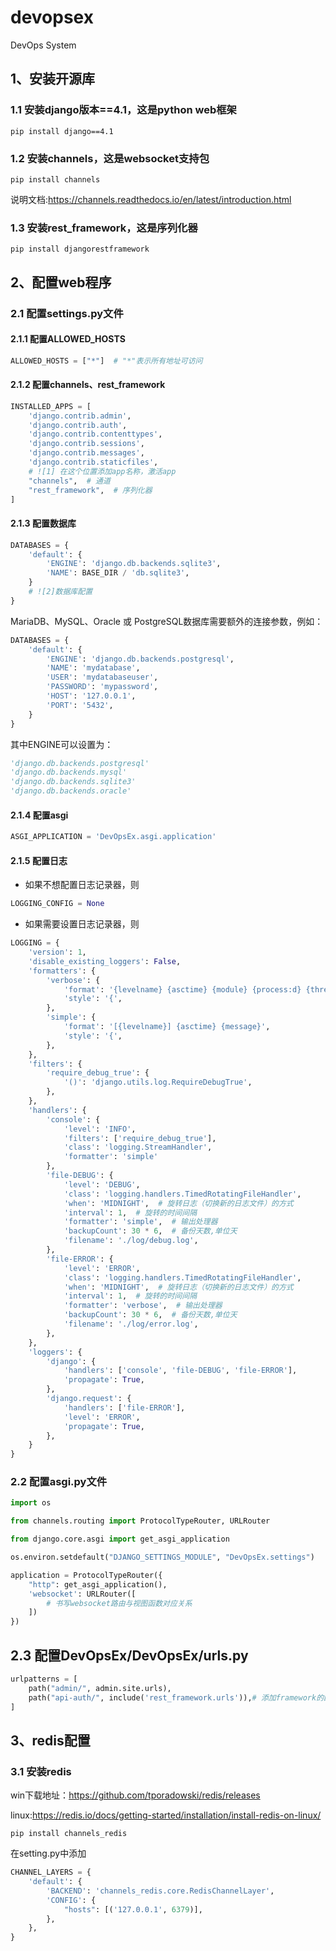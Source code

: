 # devopsex
 DevOps System

## 1、安装开源库
### 1.1 安装django版本==4.1，这是python web框架
```shell
pip install django==4.1
```
### 1.2 安装channels，这是websocket支持包
```shell
pip install channels
```
说明文档:https://channels.readthedocs.io/en/latest/introduction.html

### 1.3 安装rest_framework，这是序列化器

```shell
pip install djangorestframework
```

## 2、配置web程序
### 2.1 配置settings.py文件

#### 2.1.1 配置ALLOWED_HOSTS

```python
ALLOWED_HOSTS = ["*"]  # "*"表示所有地址可访问
```

#### 2.1.2 配置channels、rest_framework

```python
INSTALLED_APPS = [
    'django.contrib.admin',
    'django.contrib.auth',
    'django.contrib.contenttypes',
    'django.contrib.sessions',
    'django.contrib.messages',
    'django.contrib.staticfiles',
    # ![1] 在这个位置添加app名称，激活app
    "channels",  # 通道
    "rest_framework",  # 序列化器
]
```

#### 2.1.3 配置数据库

```python
DATABASES = {
    'default': {
        'ENGINE': 'django.db.backends.sqlite3',
        'NAME': BASE_DIR / 'db.sqlite3',
    }
    # ![2]数据库配置
}
```
MariaDB、MySQL、Oracle 或 PostgreSQL数据库需要额外的连接参数，例如：
```python
DATABASES = {
    'default': {
        'ENGINE': 'django.db.backends.postgresql',
        'NAME': 'mydatabase',
        'USER': 'mydatabaseuser',
        'PASSWORD': 'mypassword',
        'HOST': '127.0.0.1',
        'PORT': '5432',
    }
}
```
其中ENGINE可以设置为：
```python
'django.db.backends.postgresql'
'django.db.backends.mysql'
'django.db.backends.sqlite3'
'django.db.backends.oracle'
```

#### 2.1.4 配置asgi

```python
ASGI_APPLICATION = 'DevOpsEx.asgi.application'
```
#### 2.1.5 配置日志
- 如果不想配置日志记录器，则
```python
LOGGING_CONFIG = None
```
- 如果需要设置日志记录器，则
```python
LOGGING = {
    'version': 1,
    'disable_existing_loggers': False,
    'formatters': {
        'verbose': {
            'format': '{levelname} {asctime} {module} {process:d} {thread:d} {message}',
            'style': '{',
        },
        'simple': {
            'format': '[{levelname}] {asctime} {message}',
            'style': '{',
        },
    },
    'filters': {
        'require_debug_true': {
            '()': 'django.utils.log.RequireDebugTrue',
        },
    },
    'handlers': {
        'console': {
            'level': 'INFO',
            'filters': ['require_debug_true'],
            'class': 'logging.StreamHandler',
            'formatter': 'simple'
        },
        'file-DEBUG': {
            'level': 'DEBUG',
            'class': 'logging.handlers.TimedRotatingFileHandler',
            'when': 'MIDNIGHT',  # 旋转日志（切换新的日志文件）的方式
            'interval': 1,  # 旋转的时间间隔
            'formatter': 'simple',  # 输出处理器
            'backupCount': 30 * 6,  # 备份天数,单位天
            'filename': './log/debug.log',
        },
        'file-ERROR': {
            'level': 'ERROR',
            'class': 'logging.handlers.TimedRotatingFileHandler',
            'when': 'MIDNIGHT',  # 旋转日志（切换新的日志文件）的方式
            'interval': 1,  # 旋转的时间间隔
            'formatter': 'verbose',  # 输出处理器
            'backupCount': 30 * 6,  # 备份天数,单位天
            'filename': './log/error.log',
        },
    },
    'loggers': {
        'django': {
            'handlers': ['console', 'file-DEBUG', 'file-ERROR'],
            'propagate': True,
        },
        'django.request': {
            'handlers': ['file-ERROR'],
            'level': 'ERROR',
            'propagate': True,
        },
    }
}
```



### 2.2 配置asgi.py文件

```python
import os

from channels.routing import ProtocolTypeRouter, URLRouter

from django.core.asgi import get_asgi_application

os.environ.setdefault("DJANGO_SETTINGS_MODULE", "DevOpsEx.settings")

application = ProtocolTypeRouter({
    "http": get_asgi_application(),
    'websocket': URLRouter([
        # 书写websocket路由与视图函数对应关系
    ])
})

```
## 2.3 配置DevOpsEx/DevOpsEx/urls.py
```python
urlpatterns = [
    path("admin/", admin.site.urls),
    path("api-auth/", include('rest_framework.urls')),# 添加framework的配置
]
```

## 3、redis配置
### 3.1 安装redis
win下载地址：https://github.com/tporadowski/redis/releases

linux:https://redis.io/docs/getting-started/installation/install-redis-on-linux/
```shell
pip install channels_redis
```
在setting.py中添加
```python
CHANNEL_LAYERS = {
    'default': {
        'BACKEND': 'channels_redis.core.RedisChannelLayer',
        'CONFIG': {
            "hosts": [('127.0.0.1', 6379)],
        },
    },
}
```